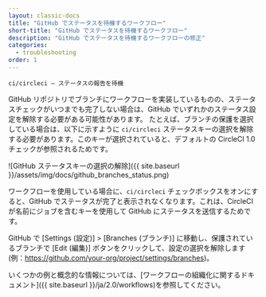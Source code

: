 ```yaml
---
layout: classic-docs
title: "GitHub でステータスを待機するワークフロー"
short-title: "GitHub でステータスを待機するワークフロー"
description: "GitHub でステータスを待機するワークフローの修正"
categories:
  - troubleshooting
order: 1
---
```


`ci/circleci — ステータスの報告を待機`

GitHub リポジトリでブランチにワークフローを実装しているものの、ステータスチェックがいつまでも完了しない場合は、GitHub でいずれかのステータス設定を解除する必要がある可能性があります。 たとえば、ブランチの保護を選択している場合は、以下に示すように `ci/circleci` ステータスキーの選択を解除する必要があります。このキーが選択されていると、デフォルトの CircleCI 1.0 チェックが参照されるためです。

![GitHub ステータスキーの選択の解除]({{ site.baseurl }}/assets/img/docs/github_branches_status.png)

ワークフローを使用している場合に、`ci/circleci` チェックボックスをオンにすると、GitHub でステータスが完了と表示されなくなります。これは、CircleCI が名前にジョブを含むキーを使用して GitHub にステータスを送信するためです。

GitHub で [Settings (設定)] > [Branches (ブランチ)] に移動し、保護されているブランチで [Edit (編集)] ボタンをクリックして、設定の選択を解除します (例：https://github.com/your-org/project/settings/branches)。

いくつかの例と概念的な情報については、[ワークフローの組織化に関するドキュメント]({{ site.baseurl }}/ja/2.0/workflows)を参照してください。
